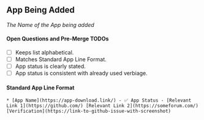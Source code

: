 ## App Being Added
_The Name of the App being added_

#### Open Questions and Pre-Merge TODOs
- [ ] Keeps list alphabetical. 
- [ ] Matches Standard App Line Format. 
- [ ] App status is clearly stated. 
- [ ] App status is consistent with already used verbiage. 

#### Standard App Line Format
`* [App Name](https://app-download.link/) - ✅ App Status - [Relevant Link 1](https://github.com/) [Relevant Link 2](https://someforum.com/) [Verification](https://link-to-github-issue-with-screenshot)`

